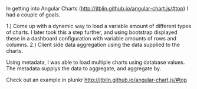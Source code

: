 

In getting into Angular Charts (http://jtblin.github.io/angular-chart.js/#top) I had a couple of goals.

1.) Come up with a dynamic way to load a variable amount of different types of charts.
  I later took this a step further, and using bootstrap displayed these in a dashboard configuration with variable amounts of rows and columns.
2.) Client side data aggregation using the data supplied to the charts.

Using metadata, I was able to load multiple charts using database values.  The metadata supplys the data to aggregate, and aggregate by.

Check out an example in plunkr
http://jtblin.github.io/angular-chart.js/#top
